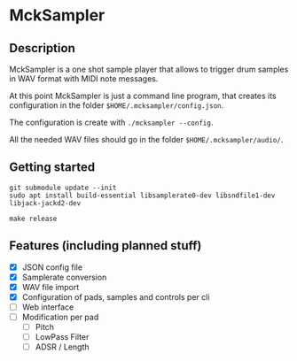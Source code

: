 # MckSampler

## Description

MckSampler is a one shot sample player that allows to trigger drum samples in WAV format with MIDI note messages.

At this point MckSampler is just a command line program, that creates its configuration in the folder ```$HOME/.mcksampler/config.json```.

The configuration is create with ```./mcksampler --config```.

All the needed WAV files should go in the folder ```$HOME/.mcksampler/audio/```.

## Getting started

```
git submodule update --init
sudo apt install build-essential libsamplerate0-dev libsndfile1-dev libjack-jackd2-dev

make release
```

## Features (including planned stuff)

- [x] JSON config file
- [x] Samplerate conversion
- [x] WAV file import
- [x] Configuration of pads, samples and controls per cli
- [ ] Web interface
- [ ] Modification per pad
  - [ ] Pitch
  - [ ] LowPass Filter
  - [ ] ADSR / Length
